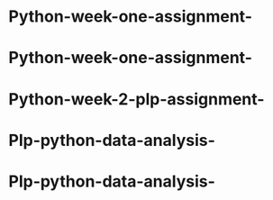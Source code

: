 # Python-week-one-assignment-
# Python-week-one-assignment-
# Python-week-2-plp-assignment-
# Plp-python-data-analysis-
# Plp-python-data-analysis-
